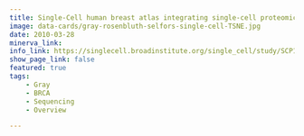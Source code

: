 ```yaml
---
title: Single-Cell human breast atlas integrating single-cell proteomics and transcriptomics (Single Cell Portal)
image: data-cards/gray-rosenbluth-selfors-single-cell-TSNE.jpg
date: 2010-03-28
minerva_link:
info_link: https://singlecell.broadinstitute.org/single_cell/study/SCP1731/a-human-breast-atlas-integrating-single-cell-proteomics-and-transcriptomics
show_page_link: false
featured: true
tags:
    - Gray
    - BRCA
    - Sequencing
    - Overview

---
```

